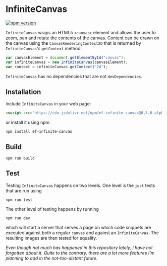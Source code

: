 # InfiniteCanvas

[![npm version](https://badge.fury.io/js/ef-infinite-canvas.svg)](https://badge.fury.io/js/ef-infinite-canvas)

`InfiniteCanvas` wraps an HTML5 `<canvas>` element and allows the user to zoom, pan and rotate the contents of the canvas. Content can be drawn on the canvas using the `CanvasRenderingContext2D` that is returned by `InfiniteCanvas`'s `getContext` method.

```js
var canvasElement = document.getElementById("canvas");
var infiniteCanvas = new InfiniteCanvas(canvasElement);
var context = infiniteCanvas.getContext("2d");
```

`InfiniteCanvas` has no dependencies that are not `devDependencies`.

## Installation

Include `InfiniteCanvas` in your web page:

```html
<script src="https://cdn.jsdelivr.net/npm/ef-infinite-canvas@0.5.0-alpha/dist/infinite-canvas.js"></script>
```

or install it using npm:

```
npm install ef-infinite-canvas
```

## Build
```
npm run build
```

## Test

Testing `InfiniteCanvas` happens on two levels. One level is the `jest` tests that are run using
```
npm run test
```
The other level of testing happens by running
```
npm run dev
```
which will start a server that serves a page on which code snippets are executed against both a regular `canvas` and against an `InfiniteCanvas`. The resulting images are then tested for equality.

*Even though not much has happened in this repository lately, I have not forgotten about it. Quite to the contrary, there are a lot more features I'm planning to add in the not-too-distant future.*
